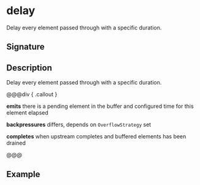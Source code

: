 # delay

Delay every element passed through with a specific duration.

## Signature

## Description

Delay every element passed through with a specific duration.


@@@div { .callout }

**emits** there is a pending element in the buffer and configured time for this element elapsed

**backpressures** differs, depends on `OverflowStrategy` set

**completes** when upstream completes and buffered elements has been drained


@@@

## Example

